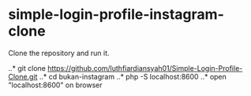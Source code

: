 # simple-login-profile-instagram-clone

Clone the repository and run it.

..* git clone https://github.com/luthfiardiansyah01/Simple-Login-Profile-Clone.git
..* cd bukan-instagram
..* php -S localhost:8600
..* open "localhost:8600" on browser
